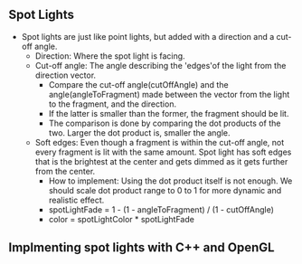 ## Spot Lights
  * Spot lights are just like point lights, but added with a direction and a cut-off angle.
    * Direction: Where the spot light is facing.
    * Cut-off angle: The angle describing the 'edges'of the light from the direction vector.
      * Compare the cut-off angle(cutOffAngle) and the angle(angleToFragment) made between the vector from the light to the fragment, and the direction.
      * If the latter is smaller than the former, the fragment should be lit.
      * The comparison is done by comparing the dot products of the two. Larger the dot product is, smaller the angle.
    * Soft edges: Even though a fragment is within the cut-off angle, not every fragment is lit with the same amount. Spot light has soft edges that is the brightest at the center and gets dimmed as it gets further from the center.
      * How to implement: Using the dot product itself is not enough. We should scale dot product range to 0 to 1 for more dynamic and realistic effect.
      * spotLightFade = 1 - (1 - angleToFragment) / (1 - cutOffAngle)
      * color = spotLightColor * spotLightFade
      
## Implmenting spot lights with C++ and OpenGL
